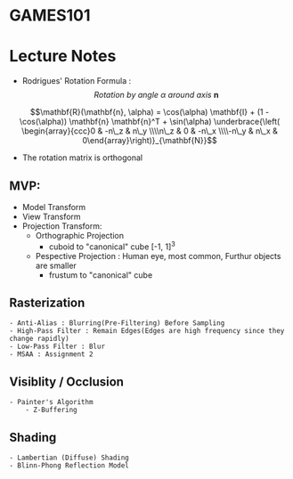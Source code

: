 # GAMES101
# Lecture Notes
- Rodrigues' Rotation Formula : $$Rotation\ by\ angle\ \alpha\ around\ axis\ \mathbf{n}$$

$$\mathbf{R}(\mathbf{n}, \alpha) = \cos(\alpha) \mathbf{I} + (1 - \cos(\alpha)) \mathbf{n} \mathbf{n}^T + \sin(\alpha) \underbrace{\left( \begin{array}{ccc}0 & -n\_z & n\_y \\\\n\_z & 0 & -n\_x \\\\-n\_y & n\_x & 0\end{array}\right)}_{\mathbf{N}}$$
- The rotation matrix is orthogonal
## MVP: 
- Model Transform
- View Transform
- Projection Transform:
    - Orthographic Projection
        - cuboid to "canonical" cube [-1, 1]<sup>3<sup>
    - Pespective Projection : Human eye, most common, Furthur objects are smaller
        - frustum to "canonical" cube
## Rasterization
    - Anti-Alias : Blurring(Pre-Filtering) Before Sampling
    - High-Pass Filter : Remain Edges(Edges are high frequency since they change rapidly)
    - Low-Pass Filter : Blur
    - MSAA : Assignment 2
## Visiblity / Occlusion 
    - Painter's Algorithm
        - Z-Buffering
## Shading
    - Lambertian (Diffuse) Shading
    - Blinn-Phong Reflection Model